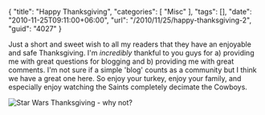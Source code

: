 {
	"title": "Happy Thanksgiving",
	"categories": [
		"Misc"
	],
	"tags": [],
	"date": "2010-11-25T09:11:00+06:00",
	"url": "/2010/11/25/happy-thanksgiving-2",
	"guid": "4027"
}

Just a short and sweet wish to all my readers that they have an enjoyable and safe Thanksgiving. I'm <i>incredibly</i> thankful to you guys for a) providing me with great questions for blogging and b) providing me with great comments. I'm not sure if a simple 'blog' counts as a community but I think we have a great one here. So enjoy your turkey, enjoy your family, and especially enjoy watching the Saints completely decimate the Cowboys.


<img src="http://static.raymondcamden.com/images/cfjedi/starwars_thanksgiving1.jpg" title="Star Wars Thanksgiving - why not?" />